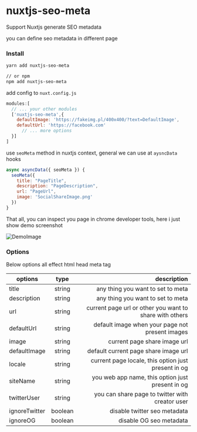 # nuxtjs-seo-meta
Support Nuxtjs generate SEO metadata

you can define seo metadata in different page

### Install
```bash
yarn add nuxtjs-seo-meta

// or npm 
npm add nuxtjs-seo-meta
```

add config to `nuxt.config.js`

```javascript
modules:[
  // ... your other modules
  ['nuxtjs-seo-meta',{
    defaultImage: 'https://fakeimg.pl/400x400/?text=DefaultImage',
    defaultUrl: 'https://facebook.com'
      // ... more options
  }]
]
```

use `seoMeta` method in nuxtjs context, general we can use at `aysncData` hooks

```javascript
async asyncData({ seoMeta }) {
  seoMeta({
    title: "PageTitle",
    description: "PageDescription",
    url: "PageUrl",
    image: 'SocialShareImage.png'
  })
}
```

That all, you can inspect you page in chrome developer tools, here i just show demo screenshot

![DemoImage](http://public.mixbo.cn/nuxtjs-seo-meta.png?t)

### Options

Below options all effect html head meta tag

| options        | type           | description  |
| ------------- |:-------------:| -----:|
| title      | string  | any thing you want to set to meta |
| description      | string  | any thing you want to set to meta |
| url      | string  | current page url or other you want to share with others |
| defaultUrl      | string  | default image when your page not present images  |
| image      | string  | current page share image url |
| defaultImage      | string  | default current page share image url |
| locale      | string  | current page locale, this option just present in og |
| siteName      | string  | you web app name, this option just present in og |
| twitterUser      | string  | you can share page to twitter with creator user |
| ignoreTwitter      | boolean  | disable twitter seo metadata |
| ignoreOG      | boolean  | disable OG seo metadata |

